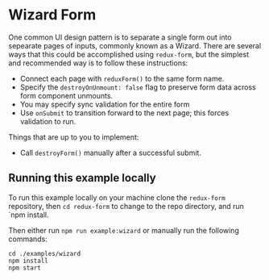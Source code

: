 # Wizard Form

One common UI design pattern is to separate a single form out into sepearate pages of inputs,
commonly known as a Wizard. There are several ways that this could be accomplished using
`redux-form`, but the simplest and recommended way is to follow these instructions:

* Connect each page with `reduxForm()` to the same form name.
* Specify the `destroyOnUnmount: false` flag to preserve form data across form component unmounts.
* You may specify sync validation for the entire form
* Use `onSubmit` to transition forward to the next page; this forces validation to run.

Things that are up to you to implement:

* Call `destroyForm()` manually after a successful submit.

## Running this example locally

To run this example locally on your machine clone the `redux-form` repository,
then `cd redux-form` to change to the repo directory, and run `npm install.

Then either run `npm run example:wizard` or manually run the
following commands:
```
cd ./examples/wizard
npm install
npm start
```

